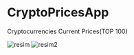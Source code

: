 # CryptoPricesApp
  Cryptocurrencies Current Prices(TOP 100)<br/>
  
![resim](https://user-images.githubusercontent.com/104012238/205622829-6a6ade00-6492-48d5-a2f7-6cf0dc317880.jpg)
![resim2](https://user-images.githubusercontent.com/104012238/205626951-d69dc839-013f-4779-9f0e-b4179ded67c1.jpg)
